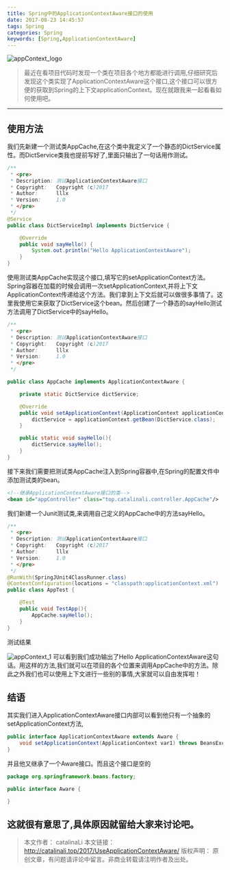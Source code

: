```yaml
---
title: Spring中的ApplicationContextAware接口的使用
date: 2017-08-23 14:45:57
tags: Spring
categories: Spring
keywords: [Spring,ApplicationContextAware]
---
```

![appContext_logo](http://ou3np1yz4.bkt.clouddn.com/appContext_logo.jpg)
>最近在看项目代码时发现一个类在项目各个地方都能进行调用,仔细研究后发现这个类实现了ApplicationContextAware这个接口,这个接口可以很方便的获取到Spring的上下文applicationContext。现在就跟我来一起看看如何使用吧。

---
<!-- more -->
## 使用方法
我们先新建一个测试类AppCache,在这个类中我定义了一个静态的DictService属性。而DictService类我也提前写好了,里面只输出了一句话用作测试。

``` java
/**
 * <pre>
 * Description: 测试ApplicationContextAware接口
 * Copyright:   Copyright (c)2017
 * Author:      lllx
 * Version:     1.0
 * </pre>
 */
@Service
public class DictServiceImpl implements DictService {

    @Override
    public void sayHello() {
        System.out.println("Hello ApplicationContextAware");
    }
}

```

使用测试类AppCache实现这个接口,填写它的setApplicationContext方法。Spring容器在加载的时候会调用一次setApplicationContext,并将上下文ApplicationContext传递给这个方法。我们拿到上下文后就可以做很多事情了。这里我使用它来获取了DictService这个bean。然后创建了一个静态的sayHello测试方法调用了DictService中的sayHello。

``` java
/**
 * <pre>
 * Description: 测试ApplicationContextAware接口
 * Copyright:   Copyright (c)2017
 * Author:      lllx
 * Version:     1.0
 * </pre>
 */

public class AppCache implements ApplicationContextAware {

    private static DictService dictService;

    @Override
    public void setApplicationContext(ApplicationContext applicationContext) throws BeansException {
        dictService = applicationContext.getBean(DictService.class);
    }

    public static void sayHello(){
        dictService.sayHello();
    }
}

```

接下来我们需要把测试类AppCache注入到Spring容器中,在Spring的配置文件中添加测试类的bean。

``` xml
<!--继承ApplicationContextAware接口的类-->
<bean id="appController" class="top.catalinali.controller.AppCache"/>

```

我们新建一个Junit测试类,来调用自己定义的AppCache中的方法sayHello。

``` java
/**
 * <pre>
 * Description: 测试ApplicationContextAware接口
 * Copyright:   Copyright (c)2017
 * Author:      lllx
 * Version:     1.0
 * </pre>
 */
@RunWith(SpringJUnit4ClassRunner.class)
@ContextConfiguration(locations = "classpath:applicationContext.xml")
public class AppTest {

    @Test
    public void TestApp(){
        AppCache.sayHello();
    }
}

``` 
测试结果

![appContext_1](http://ou3np1yz4.bkt.clouddn.com/appContext_1.png)
可以看到我们成功输出了Hello ApplicationContextAware这句话。用这样的方法,我们就可以在项目的各个位置来调用AppCache中的方法。除此之外我们也可以使用上下文进行一些别的事情,大家就可以自由发挥啦！

## 结语
其实我们进入ApplicationContextAware接口内部可以看到他只有一个抽象的setApplicationContext方法,

```java
public interface ApplicationContextAware extends Aware {
    void setApplicationContext(ApplicationContext var1) throws BeansException;
}

```

并且他又继承了一个Aware接口。而且这个接口是空的

``` java
package org.springframework.beans.factory;

public interface Aware {

}

```

这就很有意思了,具体原因就留给大家来讨论吧。
---

>本文作者： catalinaLi
本文链接： http://catalinali.top/2017/UseApplicationContextAware/
版权声明： 原创文章，有问题请评论中留言。非商业转载请注明作者及出处。